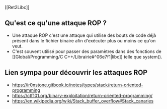 [[Ret2Libc]]


## Qu'est ce qu'une attaque ROP ?

- Une attaque ROP c'est une attaque qui utilise des bouts de code déjà présent dans le fichier binaire afin d'exécuter plus ou moins ce qu'on veut. 
- C'est souvent utilisé pour passer des paramètres dans des fonctions de [[Global/Programming/C C++/Librairie#^06e7f1|libc]] telle que system().

## Lien sympa pour découvrir les attaques ROP

- https://ir0nstone.gitbook.io/notes/types/stack/return-oriented-programming
- https://ctf101.org/binary-exploitation/return-oriented-programming/
- https://en.wikipedia.org/wiki/Stack_buffer_overflow#Stack_canaries